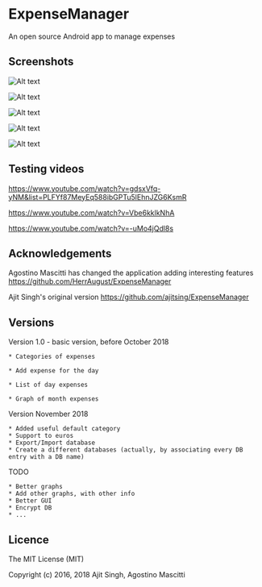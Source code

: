 # ExpenseManager
An open source Android app to manage expenses

## Screenshots

![Alt text](https://github.com/ajitsing/ScreenShots/blob/master/em_new_expense.png)

![Alt text](https://github.com/ajitsing/ScreenShots/blob/master/em_today.png)

![Alt text](https://github.com/ajitsing/ScreenShots/blob/master/em_navigation.png)

![Alt text](https://github.com/ajitsing/ScreenShots/blob/master/em_week.png)

![Alt text](https://github.com/ajitsing/ScreenShots/blob/master/em_month_graph.png)

## Testing videos
https://www.youtube.com/watch?v=gdsxVfq-yNM&list=PLFYf87MeyEq588ibGPTu5lEhnJZG6KsmR

https://www.youtube.com/watch?v=Vbe6kklkNhA

https://www.youtube.com/watch?v=-uMo4jQdl8s

## Acknowledgements
Agostino Mascitti has changed the application adding interesting features
	https://github.com/HerrAugust/ExpenseManager

	
Ajit Singh's original version
	https://github.com/ajitsing/ExpenseManager

## Versions
Version 1.0 - basic version, before October 2018

	* Categories of expenses
	
	* Add expense for the day
	
	* List of day expenses
	
	* Graph of month expenses

Version November 2018

	* Added useful default category
	* Support to euros
	* Export/Import database
	* Create a different databases (actually, by associating every DB entry with a DB name)

TODO

	* Better graphs
	* Add other graphs, with other info
	* Better GUI
	* Encrypt DB
	* ...

## Licence

The MIT License (MIT)

Copyright (c) 2016, 2018 Ajit Singh, Agostino Mascitti
